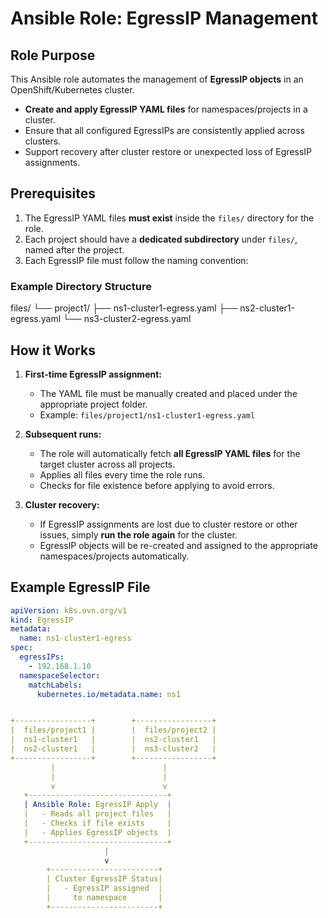 # Ansible Role: EgressIP Management

## Role Purpose
This Ansible role automates the management of **EgressIP objects** in an OpenShift/Kubernetes cluster.

- **Create and apply EgressIP YAML files** for namespaces/projects in a cluster.
- Ensure that all configured EgressIPs are consistently applied across clusters.
- Support recovery after cluster restore or unexpected loss of EgressIP assignments.

## Prerequisites
1. The EgressIP YAML files **must exist** inside the `files/` directory for the role.
2. Each project should have a **dedicated subdirectory** under `files/`, named after the project.
3. Each EgressIP file must follow the naming convention:


### Example Directory Structure
files/
└── project1/
├── ns1-cluster1-egress.yaml
├── ns2-cluster1-egress.yaml
└── ns3-cluster2-egress.yaml


## How it Works

1. **First-time EgressIP assignment:**
   - The YAML file must be manually created and placed under the appropriate project folder.
   - Example: `files/project1/ns1-cluster1-egress.yaml`

2. **Subsequent runs:**
   - The role will automatically fetch **all EgressIP YAML files** for the target cluster across all projects.
   - Applies all files every time the role runs.
   - Checks for file existence before applying to avoid errors.

3. **Cluster recovery:**
   - If EgressIP assignments are lost due to cluster restore or other issues, simply **run the role again** for the cluster.
   - EgressIP objects will be re-created and assigned to the appropriate namespaces/projects automatically.

## Example EgressIP File
```yaml
apiVersion: k8s.ovn.org/v1
kind: EgressIP
metadata:
  name: ns1-cluster1-egress
spec:
  egressIPs:
    - 192.168.1.10
  namespaceSelector:
    matchLabels:
      kubernetes.io/metadata.name: ns1


+-----------------+        +-----------------+
|  files/project1 |        |  files/project2 |
|  ns1-cluster1   |        |  ns2-cluster1   |
|  ns2-cluster1   |        |  ns3-cluster2   |
+-----------------+        +-----------------+
         |                        |
         |                        |
         v                        v
   +-------------------------------+
   | Ansible Role: EgressIP Apply  |
   |   - Reads all project files   |
   |   - Checks if file exists     |
   |   - Applies EgressIP objects  |
   +-------------------------------+
                     |
                     v
        +------------------------+
        | Cluster EgressIP Status|
        |   - EgressIP assigned  |
        |     to namespace       |
        +------------------------+

